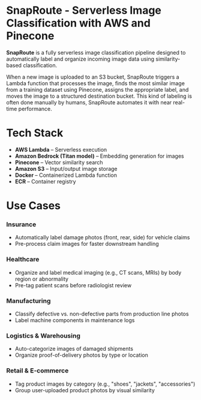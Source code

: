 # SnapRoute - Serverless Image Classification with AWS and Pinecone

**SnapRoute** is a fully serverless image classification pipeline designed to automatically label and organize incoming image data using similarity-based classification. 

When a new image is uploaded to an S3 bucket, SnapRoute triggers a Lambda function that processes the image, finds the most similar image from a training dataset using Pinecone, assigns the appropriate label, and moves the image to a structured destination bucket.
This kind of labeling is often done manually by humans, SnapRoute automates it with near real-time performance.

# Tech Stack

- **AWS Lambda** – Serverless execution
- **Amazon Bedrock (Titan model)** – Embedding generation for images
- **Pinecone** – Vector similarity search
- **Amazon S3** – Input/output image storage
- **Docker** – Containerized Lambda function
- **ECR** – Container registry


# Use Cases

### Insurance
- Automatically label damage photos (front, rear, side) for vehicle claims
- Pre-process claim images for faster downstream handling

### Healthcare
- Organize and label medical imaging (e.g., CT scans, MRIs) by body region or abnormality
- Pre-tag patient scans before radiologist review

### Manufacturing
- Classify defective vs. non-defective parts from production line photos
- Label machine components in maintenance logs

### Logistics & Warehousing
- Auto-categorize images of damaged shipments
- Organize proof-of-delivery photos by type or location

### Retail & E-commerce
- Tag product images by category (e.g., "shoes", "jackets", "accessories")
- Group user-uploaded product photos by visual similarity

